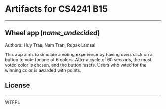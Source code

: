 # Artifacts for CS4241 B15
---
## Wheel app (_name_undecided_)

Authors: Huy Tran, Nam Tran, Rupak Lamsal

This app aims to simulate a voting experience by having users click on a button to vote for one of 6 colors. After a cycle of 60 seconds, the most voted color is chosen, and the button resets. Users who voted for the winning color is awarded with points. 

## License
---
WTFPL